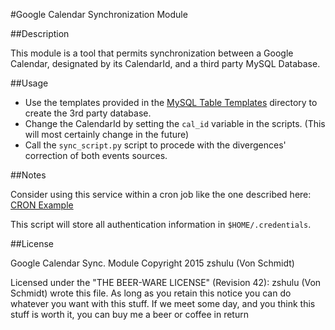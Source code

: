 #Google Calendar Synchronization Module 


##Description 


This module is a tool that permits synchronization between a Google
Calendar, designated by its CalendarId, and a third party MySQL Database.
    
##Usage


- Use the templates provided in the [MySQL Table Templates](https://github.com/vonSchmidt/GoogleCalendarSync/tree/master/MySQL_Table_Templates)
directory to create the 3rd party database.
- Change the CalendarId by setting the `cal_id` variable in the scripts.
(This will most certainly change in the future)
- Call the `sync_script.py` script to procede with the divergences'
correction of both events sources.

##Notes

Consider using this service within a cron job like the one described here: 
[CRON Example](https://github.com/vonSchmidt/GoogleCalendarSync/tree/master/cronsched)


This script will store all authentication information in `$HOME/.credentials`.

##License

Google Calendar Sync. Module
Copyright 2015 zshulu (Von Schmidt)

Licensed under the "THE BEER-WARE LICENSE" (Revision 42):
zshulu (Von Schmidt) wrote this file. As long as you retain this notice you
can do whatever you want with this stuff. If we meet some day, and you think
this stuff is worth it, you can buy me a beer or coffee in return
